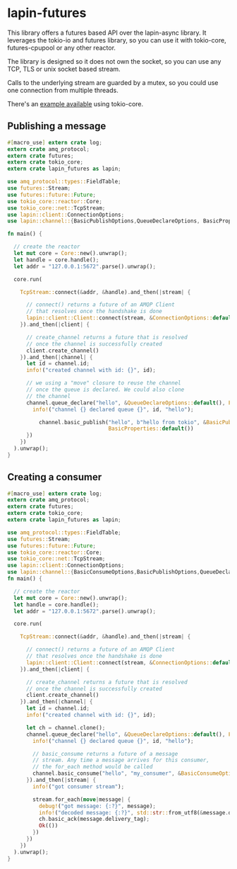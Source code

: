 # lapin-futures

This library offers a futures based API over the lapin-async library.
It leverages the tokio-io and futures library, so you can use it
with tokio-core, futures-cpupool or any other reactor.

The library is designed so it does not own the socket, so you
can use any TCP, TLS or unix socket based stream.

Calls to the underlying stream are guarded by a mutex, so you could
use one connection from multiple threads.

There's an [example available](https://github.com/Geal/lapin/blob/master/futures/examples/client.rs)
using tokio-core.

## Publishing a message

```rust
#[macro_use] extern crate log;
extern crate amq_protocol;
extern crate futures;
extern crate tokio_core;
extern crate lapin_futures as lapin;

use amq_protocol::types::FieldTable;
use futures::Stream;
use futures::future::Future;
use tokio_core::reactor::Core;
use tokio_core::net::TcpStream;
use lapin::client::ConnectionOptions;
use lapin::channel::{BasicPublishOptions,QueueDeclareOptions, BasicProperties};

fn main() {

  // create the reactor
  let mut core = Core::new().unwrap();
  let handle = core.handle();
  let addr = "127.0.0.1:5672".parse().unwrap();

  core.run(

    TcpStream::connect(&addr, &handle).and_then(|stream| {

      // connect() returns a future of an AMQP Client
      // that resolves once the handshake is done
      lapin::client::Client::connect(stream, &ConnectionOptions::default())
    }).and_then(|client| {

      // create_channel returns a future that is resolved
      // once the channel is successfully created
      client.create_channel()
    }).and_then(|channel| {
      let id = channel.id;
      info!("created channel with id: {}", id);

      // we using a "move" closure to reuse the channel
      // once the queue is declared. We could also clone
      // the channel
      channel.queue_declare("hello", &QueueDeclareOptions::default(), FieldTable::new()).and_then(move |_| {
        info!("channel {} declared queue {}", id, "hello");

          channel.basic_publish("hello", b"hello from tokio", &BasicPublishOptions::default(),
                                BasicProperties::default())
      })
    })
  ).unwrap();
}
```

## Creating a consumer

```rust
#[macro_use] extern crate log;
extern crate amq_protocol;
extern crate futures;
extern crate tokio_core;
extern crate lapin_futures as lapin;

use amq_protocol::types::FieldTable;
use futures::Stream;
use futures::future::Future;
use tokio_core::reactor::Core;
use tokio_core::net::TcpStream;
use lapin::client::ConnectionOptions;
use lapin::channel::{BasicConsumeOptions,BasicPublishOptions,QueueDeclareOptions};
fn main() {

  // create the reactor
  let mut core = Core::new().unwrap();
  let handle = core.handle();
  let addr = "127.0.0.1:5672".parse().unwrap();

  core.run(

    TcpStream::connect(&addr, &handle).and_then(|stream| {

      // connect() returns a future of an AMQP Client
      // that resolves once the handshake is done
      lapin::client::Client::connect(stream, &ConnectionOptions::default())
    }).and_then(|client| {

      // create_channel returns a future that is resolved
      // once the channel is successfully created
      client.create_channel()
    }).and_then(|channel| {
      let id = channel.id;
      info!("created channel with id: {}", id);

      let ch = channel.clone();
      channel.queue_declare("hello", &QueueDeclareOptions::default(), FieldTable::new()).and_then(move |_| {
        info!("channel {} declared queue {}", id, "hello");

        // basic_consume returns a future of a message
        // stream. Any time a message arrives for this consumer,
        // the for_each method would be called
        channel.basic_consume("hello", "my_consumer", &BasicConsumeOptions::default())
      }).and_then(|stream| {
        info!("got consumer stream");

        stream.for_each(move|message| {
          debug!("got message: {:?}", message);
          info!("decoded message: {:?}", std::str::from_utf8(&message.data).unwrap());
          ch.basic_ack(message.delivery_tag);
          Ok(())
        })
      })
    })
  ).unwrap();
}
```
